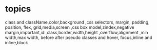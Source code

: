 # topics

class and className,color,background ,css selectors,
margin,
padding,
position,
flex,
grid,media,screen ,css box model,zindex,negative margin,important,id ,class,border,width,height ,overflow,alignment ,min width,max width, before after pseudo classes and hover, focus,inline and inline,block
